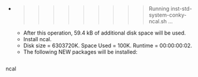 * >>>>>>>>> Running inst-std-system-conky-ncal.sh ...
  * After this operation, 59.4 kB of additional disk space will be used.
  * Install ncal.
  * Disk size = 6303720K. Space Used = 100K. Runtime = 00:00:00:02.
  * The following NEW packages will be installed:
  ```bash
ncal
  ```
